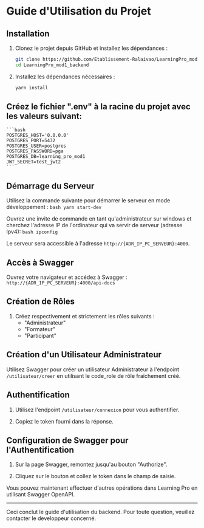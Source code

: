 # Guide d'Utilisation du Projet

## Installation

1. Clonez le projet depuis GitHub et installez les dépendances :
    ```bash
    git clone https://github.com/Etablissement-Ralaivao/LearningPro_mod1_backend.git
    cd LearningPro_mod1_backend
    ```
    
2. Installez les dépendances nécessaires :
    ```bash
    yarn install
    ```

## Créez le fichier ".env" à la racine du projet avec les valeurs suivant:

    ```bash
    POSTGRES_HOST='0.0.0.0'
    POSTGRES_PORT=5432
    POSTGRES_USER=postgres
    POSTGRES_PASSWORD=pga
    POSTGRES_DB=learning_pro_mod1
    JWT_SECRET=test_jwt2
    ```


## Démarrage du Serveur

   Utilisez la commande suivante pour démarrer le serveur en mode développement :
    ```bash
    yarn start-dev
    ```

   Ouvrez une invite de commande en tant qu'administrateur sur windows et cherchez l'adresse IP de l'ordinateur qui va servir de serveur (adresse Ipv4):
    ```bash
    ipconfig
    ```
    
   Le serveur sera accessible à l'adresse `http://{ADR_IP_PC_SERVEUR}:4000`.

## Accès à Swagger

   Ouvrez votre navigateur et accédez à Swagger :
    ```
    http://{ADR_IP_PC_SERVEUR}:4000/api-docs
    ```

## Création de Rôles

   1. Créez respectivement et strictement les rôles suivants :
      - "Administrateur"
      - "Formateur"
      - "Participant"

## Création d'un Utilisateur Administrateur

   Utilisez Swagger pour créer un utilisateur Administrateur à l'endpoint `/utilisateur/creer` en utilisant le code_role de rôle fraîchement créé.

## Authentification

   1. Utilisez l'endpoint `/utilisateur/connexion` pour vous authentifier.

   2. Copiez le token fourni dans la réponse.

## Configuration de Swagger pour l'Authentification

   1. Sur la page Swagger, remontez jusqu'au bouton "Authorize".

   2. Cliquez sur le bouton et collez le token dans le champ de saisie.

Vous pouvez maintenant effectuer d'autres opérations dans Learning Pro en utilisant Swagger OpenAPI.

---

Ceci conclut le guide d'utilisation du backend. Pour toute question, veuillez contacter le developpeur concerné.
